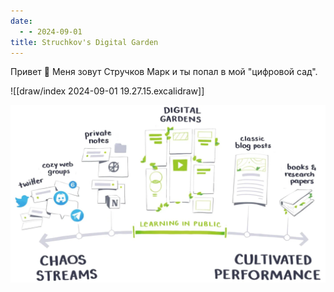 ```yaml
---
date:
  - - 2024-09-01
title: Struchkov's Digital Garden
---
```


Привет 👋
Меня зовут Стручков Марк и ты попал в мой "цифровой сад".

![[draw/index 2024-09-01 19.27.15.excalidraw]]

![](files/Pasted%20image%2020240901192351.png)